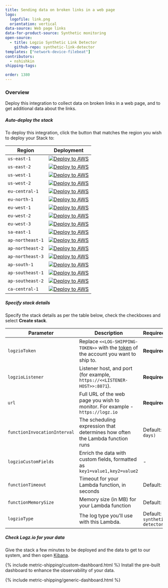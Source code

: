 ```yaml
---
title: Sending data on broken links in a web page
logo:
  logofile: link.png
  orientation: vertical
data-source: Web page links
data-for-product-source: Synthetic monitoring
open-source:
  - title: Logzio Synthetic Link Detector
    github-repo: synthetic-link-detector
templates: ["network-device-filebeat"]
contributors:
  - nshishkin
shipping-tags:

order: 1380
---
```


### Overview

Deploy this integration to collect data on broken links in a web page, and to get additional data about the links.

<!-- logzio-inject:install:grafana:dashboards ids=["1NiBMzN5DvQZ8BjePpUtvQ"] --> 



<div class="tasklist">

##### Auto-deploy the stack

To deploy this integration, click the button that matches the region you wish to deploy your Stack to:

| Region           | Deployment                                                                                                                                                                                                                                                                                                                                                       |
|------------------|------------------------------------------------------------------------------------------------------------------------------------------------------------------------------------------------------------------------------------------------------------------------------------------------------------------------------------------------------------------|
| `us-east-1`      | [![Deploy to AWS](https://dytvr9ot2sszz.cloudfront.net/logz-docs/lights/LightS-button.png)](https://console.aws.amazon.com/cloudformation/home?region=us-east-1#/stacks/create/review?templateURL=https://logzio-aws-integrations-us-east-1.s3.amazonaws.com/synthetic-link-detector/0.0.1/sam-template.yaml&stackName=logzio-synthetic-link-detector&param_logzioToken=<<LOG-SHIPPING-TOKEN>>&param_logzioListener=https://<<LISTENER-HOST>>:8071)           | 
| `us-east-2`      | [![Deploy to AWS](https://dytvr9ot2sszz.cloudfront.net/logz-docs/lights/LightS-button.png)](https://console.aws.amazon.com/cloudformation/home?region=us-east-2#/stacks/create/review?templateURL=https://logzio-aws-integrations-us-east-2.s3.amazonaws.com/synthetic-link-detector/0.0.1/sam-template.yaml&stackName=logzio-synthetic-link-detector&param_logzioToken=<<LOG-SHIPPING-TOKEN>>&param_logzioListener=https://<<LISTENER-HOST>>:8071)           | 
| `us-west-1`      | [![Deploy to AWS](https://dytvr9ot2sszz.cloudfront.net/logz-docs/lights/LightS-button.png)](https://console.aws.amazon.com/cloudformation/home?region=us-west-1#/stacks/create/review?templateURL=https://logzio-aws-integrations-us-west-1.s3.amazonaws.com/synthetic-link-detector/0.0.1/sam-template.yaml&stackName=logzio-synthetic-link-detector&param_logzioToken=<<LOG-SHIPPING-TOKEN>>&param_logzioListener=https://<<LISTENER-HOST>>:8071)           | 
| `us-west-2`      | [![Deploy to AWS](https://dytvr9ot2sszz.cloudfront.net/logz-docs/lights/LightS-button.png)](https://console.aws.amazon.com/cloudformation/home?region=us-west-2#/stacks/create/review?templateURL=https://logzio-aws-integrations-us-west-2.s3.amazonaws.com/synthetic-link-detector/0.0.1/sam-template.yaml&stackName=logzio-synthetic-link-detector&param_logzioToken=<<LOG-SHIPPING-TOKEN>>&param_logzioListener=https://<<LISTENER-HOST>>:8071)           | 
| `eu-central-1`   | [![Deploy to AWS](https://dytvr9ot2sszz.cloudfront.net/logz-docs/lights/LightS-button.png)](https://console.aws.amazon.com/cloudformation/home?region=eu-central-1#/stacks/create/review?templateURL=https://logzio-aws-integrations-eu-central-1.s3.amazonaws.com/synthetic-link-detector/0.0.1/sam-template.yaml&stackName=logzio-synthetic-link-detector&param_logzioToken=<<LOG-SHIPPING-TOKEN>>&param_logzioListener=https://<<LISTENER-HOST>>:8071)     | 
| `eu-north-1`     | [![Deploy to AWS](https://dytvr9ot2sszz.cloudfront.net/logz-docs/lights/LightS-button.png)](https://console.aws.amazon.com/cloudformation/home?region=eu-north-1#/stacks/create/review?templateURL=https://logzio-aws-integrations-eu-north-1.s3.amazonaws.com/synthetic-link-detector/0.0.1/sam-template.yaml&stackName=logzio-synthetic-link-detector&param_logzioToken=<<LOG-SHIPPING-TOKEN>>&param_logzioListener=https://<<LISTENER-HOST>>:8071)         | 
| `eu-west-1`      | [![Deploy to AWS](https://dytvr9ot2sszz.cloudfront.net/logz-docs/lights/LightS-button.png)](https://console.aws.amazon.com/cloudformation/home?region=eu-west-1#/stacks/create/review?templateURL=https://logzio-aws-integrations-eu-west-1.s3.amazonaws.com/synthetic-link-detector/0.0.1/sam-template.yaml&stackName=logzio-synthetic-link-detector&param_logzioToken=<<LOG-SHIPPING-TOKEN>>&param_logzioListener=https://<<LISTENER-HOST>>:8071)           | 
| `eu-west-2`      | [![Deploy to AWS](https://dytvr9ot2sszz.cloudfront.net/logz-docs/lights/LightS-button.png)](https://console.aws.amazon.com/cloudformation/home?region=eu-west-2#/stacks/create/review?templateURL=https://logzio-aws-integrations-eu-west-2.s3.amazonaws.com/synthetic-link-detector/0.0.1/sam-template.yaml&stackName=logzio-synthetic-link-detector&param_logzioToken=<<LOG-SHIPPING-TOKEN>>&param_logzioListener=https://<<LISTENER-HOST>>:8071)           | 
| `eu-west-3`      | [![Deploy to AWS](https://dytvr9ot2sszz.cloudfront.net/logz-docs/lights/LightS-button.png)](https://console.aws.amazon.com/cloudformation/home?region=eu-west-3#/stacks/create/review?templateURL=https://logzio-aws-integrations-eu-west-3.s3.amazonaws.com/synthetic-link-detector/0.0.1/sam-template.yaml&stackName=logzio-synthetic-link-detector&param_logzioToken=<<LOG-SHIPPING-TOKEN>>&param_logzioListener=https://<<LISTENER-HOST>>:8071)           | 
| `sa-east-1`      | [![Deploy to AWS](https://dytvr9ot2sszz.cloudfront.net/logz-docs/lights/LightS-button.png)](https://console.aws.amazon.com/cloudformation/home?region=sa-east-1#/stacks/create/review?templateURL=https://logzio-aws-integrations-sa-east-1.s3.amazonaws.com/synthetic-link-detector/0.0.1/sam-template.yaml&stackName=logzio-synthetic-link-detector&param_logzioToken=<<LOG-SHIPPING-TOKEN>>&param_logzioListener=https://<<LISTENER-HOST>>:8071)          | 
| `ap-northeast-1` | [![Deploy to AWS](https://dytvr9ot2sszz.cloudfront.net/logz-docs/lights/LightS-button.png)](https://console.aws.amazon.com/cloudformation/home?region=ap-northeast-1#/stacks/create/review?templateURL=https://logzio-aws-integrations-ap-northeast-1.s3.amazonaws.com/synthetic-link-detector/0.0.1/sam-template.yaml&stackName=logzio-synthetic-link-detector&param_logzioToken=<<LOG-SHIPPING-TOKEN>>&param_logzioListener=https://<<LISTENER-HOST>>:8071) | 
| `ap-northeast-2` | [![Deploy to AWS](https://dytvr9ot2sszz.cloudfront.net/logz-docs/lights/LightS-button.png)](https://console.aws.amazon.com/cloudformation/home?region=ap-northeast-2#/stacks/create/review?templateURL=https://logzio-aws-integrations-ap-northeast-2.s3.amazonaws.com/synthetic-link-detector/0.0.1/sam-template.yaml&stackName=logzio-synthetic-link-detector&param_logzioToken=<<LOG-SHIPPING-TOKEN>>&param_logzioListener=https://<<LISTENER-HOST>>:8071) | 
| `ap-northeast-3` | [![Deploy to AWS](https://dytvr9ot2sszz.cloudfront.net/logz-docs/lights/LightS-button.png)](https://console.aws.amazon.com/cloudformation/home?region=ap-northeast-3#/stacks/create/review?templateURL=https://logzio-aws-integrations-ap-northeast-3.s3.amazonaws.com/synthetic-link-detector/0.0.1/sam-template.yaml&stackName=logzio-synthetic-link-detector&param_logzioToken=<<LOG-SHIPPING-TOKEN>>&param_logzioListener=https://<<LISTENER-HOST>>:8071) | 
| `ap-south-1`     | [![Deploy to AWS](https://dytvr9ot2sszz.cloudfront.net/logz-docs/lights/LightS-button.png)](https://console.aws.amazon.com/cloudformation/home?region=ap-south-1#/stacks/create/review?templateURL=https://logzio-aws-integrations-ap-south-1.s3.amazonaws.com/synthetic-link-detector/0.0.1/sam-template.yaml&stackName=logzio-synthetic-link-detector&param_logzioToken=<<LOG-SHIPPING-TOKEN>>&param_logzioListener=https://<<LISTENER-HOST>>:8071)         | 
| `ap-southeast-1` | [![Deploy to AWS](https://dytvr9ot2sszz.cloudfront.net/logz-docs/lights/LightS-button.png)](https://console.aws.amazon.com/cloudformation/home?region=ap-southeast-1#/stacks/create/review?templateURL=https://logzio-aws-integrations-ap-southeast-1.s3.amazonaws.com/synthetic-link-detector/0.0.1/sam-template.yaml&stackName=logzio-synthetic-link-detector&param_logzioToken=<<LOG-SHIPPING-TOKEN>>&param_logzioListener=https://<<LISTENER-HOST>>:8071) | 
| `ap-southeast-2` | [![Deploy to AWS](https://dytvr9ot2sszz.cloudfront.net/logz-docs/lights/LightS-button.png)](https://console.aws.amazon.com/cloudformation/home?region=ap-southeast-2#/stacks/create/review?templateURL=https://logzio-aws-integrations-ap-southeast-2.s3.amazonaws.com/synthetic-link-detector/0.0.1/sam-template.yaml&stackName=logzio-synthetic-link-detector&param_logzioToken=<<LOG-SHIPPING-TOKEN>>&param_logzioListener=https://<<LISTENER-HOST>>:8071) | 
| `ca-central-1`   | [![Deploy to AWS](https://dytvr9ot2sszz.cloudfront.net/logz-docs/lights/LightS-button.png)](https://console.aws.amazon.com/cloudformation/home?region=ca-central-1#/stacks/create/review?templateURL=https://logzio-aws-integrations-ca-central-1.s3.amazonaws.com/synthetic-link-detector/0.0.1/sam-template.yaml&stackName=logzio-synthetic-link-detector&param_logzioToken=<<LOG-SHIPPING-TOKEN>>&param_logzioListener=https://<<LISTENER-HOST>>:8071)     |

##### Specify stack details

Specify the stack details as per the table below, check the checkboxes and select **Create stack**.

| Parameter                    | Description                                                                                                                         | Required/Default                    |
|------------------------------|-------------------------------------------------------------------------------------------------------------------------------------|-------------------------------------|
| `logzioToken`                | Replace `<<LOG-SHIPPING-TOKEN>>` with the [token](https://app.logz.io/#/dashboard/settings/general) of the account you want to ship to. | **Required**                        |
| `logzioListener`             | Listener host, and port (for example, `https://<<LISTENER-HOST>>:8071`).                                                            | **Required**                        |
| `url`                        | Full URL of the web page you wish to monitor. For example - `https://logz.io`                                                       | **Required**                        |
| `functionInvocationInterval` | The scheduling expression that determines how often the Lambda function runs                                                        | Default: `rate(1 days)`             |
| `logzioCustomFields`         | Enrich the data with custom fields, formatted as `key1=value1,key2=value2`                                                          | -                                   |
| `functionTimeout`            | Timeout for your Lambda function, in seconds                                                                                        | Default: `60`                       |
| `functionMemorySize`         | Memory size (in MB) for your Lambda function                                                                                        | Default: `512`                      |
| `logzioType`                 | The log type you'll use with this Lambda.                                                                                           | Default: `synthetic-links-detector` |


##### Check Logz.io for your data

Give the stack a few minutes to be deployed and the data to get to our system, and then open [Kibana](https://app.logz.io/#/dashboard/kibana).
  
{% include metric-shipping/custom-dashboard.html %} Install the pre-built dashboard to enhance the observability of your data.

<!-- logzio-inject:install:grafana:dashboards ids=["1NiBMzN5DvQZ8BjePpUtvQ"] --> 

{% include metric-shipping/generic-dashboard.html %} 



</div>

